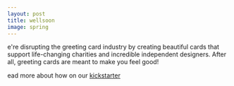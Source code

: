 ```yaml
---
layout: post
title: wellsoon
image: spring
---
```

<span class="caps" alt="W">e're</span> disrupting the greeting card industry by creating beautiful cards that support life-changing charities and incredible independent designers. After all, greeting cards are meant to make you feel good! 

<span class="caps" alt="R">ead</span> more about how on our [kickstarter](#)
